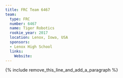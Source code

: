 ```yaml
---
title: FRC Team 6467
team:
  type: FRC
  number: 6467
  name: Tiger Robotics
  rookie_year: 2017
  location: Lenox, Iowa, USA
  sponsors:
  - Lenox High School
  links:
    Website:
---
```


{% include remove_this_line_and_add_a_paragraph %}